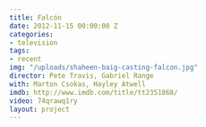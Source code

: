 ```yaml
---
title: Falcón
date: 2012-11-15 00:00:00 Z
categories:
- television
tags:
- recent
img: "/uploads/shaheen-baig-casting-falcon.jpg"
director: Pete Travis, Gabriel Range
with: Marton Csokas, Hayley Atwell
imdb: http://www.imdb.com/title/tt2351868/
video: 74qrawq1ry
layout: project
---
```


